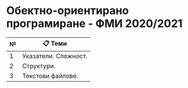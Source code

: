# Обектно-ориентирано програмиране - ФМИ 2020/2021
 
|  №  | :clipboard: Теми    |
| --- | ---                 |
| 1   | Указатели. Сложност.|
| 2   | Структури.           |
| 3   | Текстови файлове.    |
